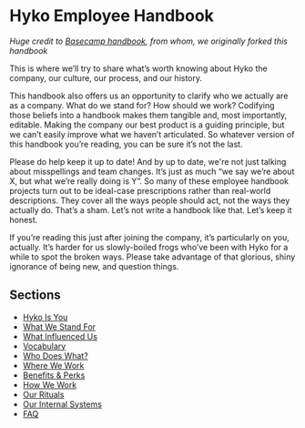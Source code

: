 [comment]: <> ([Read on hyko.uk]&#40;https://hyko.uk/handbook&#41;)

# Hyko Employee Handbook

_Huge credit to [Basecamp handbook](https://github.com/basecamp/handbook), from whom, we originally forked this handbook_

This is where we’ll try to share what’s worth knowing about Hyko the company, our culture, our process, and our history. 

This handbook also offers us an opportunity to clarify who we actually are as a company. What do we stand for? How should we work? Codifying those beliefs into a handbook makes them tangible and, most importantly, editable. Making the company our best product is a guiding principle, but we can’t easily improve what we haven’t articulated. So whatever version of this handbook you’re reading, you can be sure it’s not the last. 

Please do help keep it up to date! And by up to date, we're not just talking about misspellings and team changes. It’s just as much “we say we’re about X, but what we’re really doing is Y”. So many of these employee handbook projects turn out to be ideal-case prescriptions rather than real-world descriptions. They cover all the ways people should act, not the ways they actually do. That’s a sham. Let’s not write a handbook like that. Let’s keep it honest.

If you’re reading this just after joining the company, it’s particularly on you, actually. It’s harder for us slowly-boiled frogs who’ve been with Hyko for a while to spot the broken ways. Please take advantage of that glorious, shiny ignorance of being new, and question things.

## Sections
* [Hyko Is You](https://github.com/HykoAPI/handbook/blob/master/hyko-is-you.md)
* [What We Stand For](https://github.com/HykoAPI/handbook/blob/master/what-we-stand-for.md)
* [What Influenced Us](https://github.com/HykoAPI/handbook/blob/master/what-influenced-us.md)
* [Vocabulary](https://github.com/HykoAPI/handbook/blob/master/vocabulary.md)
* [Who Does What?](https://github.com/HykoAPI/handbook/blob/master/orgchart.md)
* [Where We Work](https://github.com/HykoAPI/handbook/blob/master/where-we-work.md)
* [Benefits & Perks](https://github.com/HykoAPI/handbook/blob/master/benefits-and-perks.md)
* [How We Work](https://github.com/HykoAPI/handbook/blob/master/how-we-work.md)
* [Our Rituals](https://github.com/HykoAPI/handbook/blob/master/our-rituals.md)
* [Our Internal Systems](https://github.com/HykoAPI/handbook/blob/master/our-internal-systems.md)
* [FAQ](https://github.com/HykoAPI/handbook/blob/master/faq.md)
